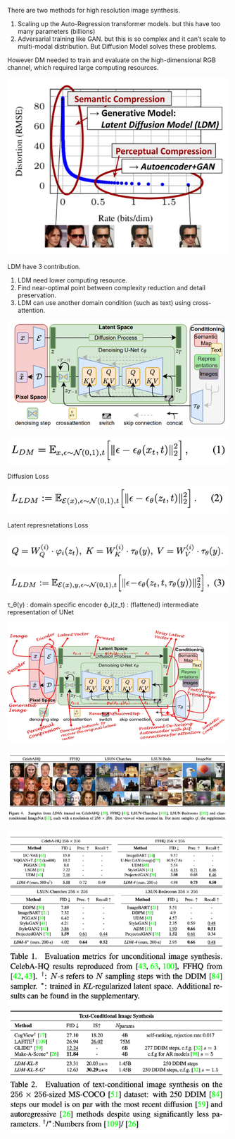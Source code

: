 There are two methods for high resolution image synthesis.
1. Scaling up the Auto-Regression transformer models. but this have too many parameters (billions)
2. Adversarial training like GAN. but this is so complex and it can’t scale to multi-modal distribution.
   But Diffusion Model solves these problems.

However DM needed to train and evaluate on the high-dimensional RGB channel, which required large computing resources.

![img.png](img.png)

LDM have 3 contribution.
1. LDM need lower computing resource.
2. Find near-optimal point between complexity reduction and detail preservation.
3. LDM can use another domain condition (such as text) using cross-attention.

![img_1.png](img_1.png)

![img_2.png](img_2.png)

Diffusion Loss

![img_3.png](img_3.png)

Latent represnetations Loss

![img_4.png](img_4.png)

![img_5.png](img_5.png)

τ_θ(y) : domain specific encoder
ϕ_i(z_t) : (flattened) intermediate representation of UNet  
 
![img_6.png](img_6.png)

![img_7.png](img_7.png)

![img_8.png](img_8.png)
